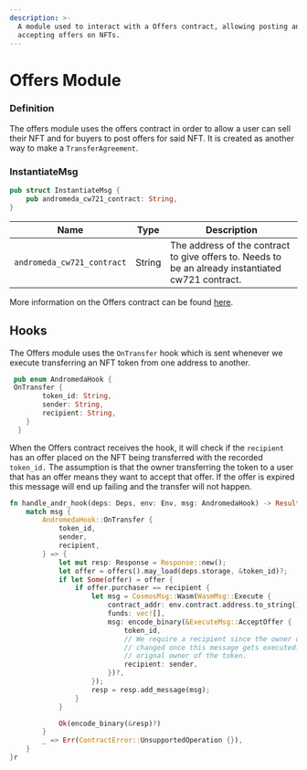```yaml
---
description: >-
  A module used to interact with a Offers contract, allowing posting and
  accepting offers on NFTs.
---
```


# Offers Module

### Definition

The offers module uses the offers contract in order to allow a user can sell their NFT and for buyers to post offers for said NFT. It is created as another way to make a `TransferAgreement`.

### InstantiateMsg

```rust
pub struct InstantiateMsg {
    pub andromeda_cw721_contract: String,
}
```

| Name                       | Type   | Description                                                                                        |
| -------------------------- | ------ | -------------------------------------------------------------------------------------------------- |
| `andromeda_cw721_contract` | String | The address of the contract to give offers to. Needs to be an already instantiated cw721 contract. |

More information on the Offers contract can be found [here](nft-offers.md).

## Hooks

The Offers module uses the `OnTransfer` hook which is sent whenever we execute transferring an NFT token from one address to another.

```rust
 pub enum AndromedaHook {
 OnTransfer {
        token_id: String,
        sender: String,
        recipient: String,
    }
  }
```

When the Offers contract receives the hook, it will check if the `recipient` has an offer placed on the NFT being transferred with the recorded `token_id.` The assumption is that the owner transferring the token to a user that has an offer means they want to accept that offer. If the offer is expired this message will end up failing and the transfer will not happen.

```rust
fn handle_andr_hook(deps: Deps, env: Env, msg: AndromedaHook) -> Result<Binary, ContractError> {
    match msg {
        AndromedaHook::OnTransfer {
            token_id,
            sender,
            recipient,
        } => {
            let mut resp: Response = Response::new();
            let offer = offers().may_load(deps.storage, &token_id)?;
            if let Some(offer) = offer {
                if offer.purchaser == recipient {
                    let msg = CosmosMsg::Wasm(WasmMsg::Execute {
                        contract_addr: env.contract.address.to_string(),
                        funds: vec![],
                        msg: encode_binary(&ExecuteMsg::AcceptOffer {
                            token_id,
                            // We require a recipient since the owner of the token will have
                            // changed once this message gets executed. Sender is assuemd to be the
                            // orignal owner of the token.
                            recipient: sender,
                        })?,
                    });
                    resp = resp.add_message(msg);
                }
            }

            Ok(encode_binary(&resp)?)
        }
        _ => Err(ContractError::UnsupportedOperation {}),
    }
}r
```
